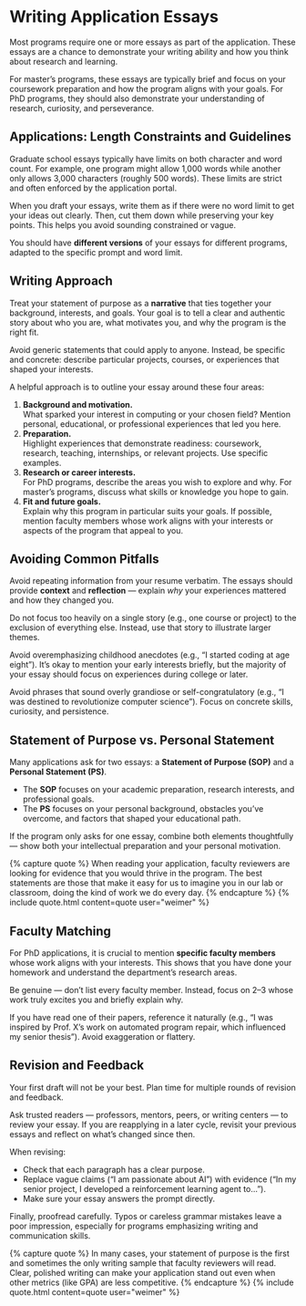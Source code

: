 # Writing Application Essays

Most programs require one or more essays as part of the application. These essays are a chance to demonstrate your writing ability and how you think about research and learning.  

For master’s programs, these essays are typically brief and focus on your coursework preparation and how the program aligns with your goals. For PhD programs, they should also demonstrate your understanding of research, curiosity, and perseverance.

## Applications: Length Constraints and Guidelines

Graduate school essays typically have limits on both character and word count. For example, one program might allow 1,000 words while another only allows 3,000 characters (roughly 500 words). These limits are strict and often enforced by the application portal.

When you draft your essays, write them as if there were no word limit to get your ideas out clearly. Then, cut them down while preserving your key points. This helps you avoid sounding constrained or vague.  

You should have **different versions** of your essays for different programs, adapted to the specific prompt and word limit.

## Writing Approach

Treat your statement of purpose as a **narrative** that ties together your background, interests, and goals. Your goal is to tell a clear and authentic story about who you are, what motivates you, and why the program is the right fit.  

Avoid generic statements that could apply to anyone. Instead, be specific and concrete: describe particular projects, courses, or experiences that shaped your interests.

A helpful approach is to outline your essay around these four areas:

1. **Background and motivation.**  
   What sparked your interest in computing or your chosen field? Mention personal, educational, or professional experiences that led you here.
2. **Preparation.**  
   Highlight experiences that demonstrate readiness: coursework, research, teaching, internships, or relevant projects. Use specific examples.
3. **Research or career interests.**  
   For PhD programs, describe the areas you wish to explore and why. For master’s programs, discuss what skills or knowledge you hope to gain.
4. **Fit and future goals.**  
   Explain why this program in particular suits your goals. If possible, mention faculty members whose work aligns with your interests or aspects of the program that appeal to you.

## Avoiding Common Pitfalls

Avoid repeating information from your resume verbatim. The essays should provide **context** and **reflection** — explain *why* your experiences mattered and how they changed you.

Do not focus too heavily on a single story (e.g., one course or project) to the exclusion of everything else. Instead, use that story to illustrate larger themes.

Avoid overemphasizing childhood anecdotes (e.g., “I started coding at age eight”). It’s okay to mention your early interests briefly, but the majority of your essay should focus on experiences during college or later.

Avoid phrases that sound overly grandiose or self-congratulatory (e.g., “I was destined to revolutionize computer science”). Focus on concrete skills, curiosity, and persistence.

## Statement of Purpose vs. Personal Statement

Many applications ask for two essays: a **Statement of Purpose (SOP)** and a **Personal Statement (PS)**.  

- The **SOP** focuses on your academic preparation, research interests, and professional goals.  
- The **PS** focuses on your personal background, obstacles you’ve overcome, and factors that shaped your educational path.

If the program only asks for one essay, combine both elements thoughtfully — show both your intellectual preparation and your personal motivation.

{% capture quote %}
When reading your application, faculty reviewers are looking for evidence that you would thrive in the program. The best statements are those that make it easy for us to imagine you in our lab or classroom, doing the kind of work we do every day.
{% endcapture %}
{% include quote.html content=quote user="weimer" %}

## Faculty Matching

For PhD applications, it is crucial to mention **specific faculty members** whose work aligns with your interests. This shows that you have done your homework and understand the department’s research areas.

Be genuine — don’t list every faculty member. Instead, focus on 2–3 whose work truly excites you and briefly explain why.  

If you have read one of their papers, reference it naturally (e.g., “I was inspired by Prof. X’s work on automated program repair, which influenced my senior thesis”). Avoid exaggeration or flattery.

## Revision and Feedback

Your first draft will not be your best. Plan time for multiple rounds of revision and feedback.  

Ask trusted readers — professors, mentors, peers, or writing centers — to review your essay. If you are reapplying in a later cycle, revisit your previous essays and reflect on what’s changed since then.  

When revising:
- Check that each paragraph has a clear purpose.
- Replace vague claims (“I am passionate about AI”) with evidence (“In my senior project, I developed a reinforcement learning agent to…”).
- Make sure your essay answers the prompt directly.

Finally, proofread carefully. Typos or careless grammar mistakes leave a poor impression, especially for programs emphasizing writing and communication skills.

{% capture quote %}
In many cases, your statement of purpose is the first and sometimes the only writing sample that faculty reviewers will read. Clear, polished writing can make your application stand out even when other metrics (like GPA) are less competitive.
{% endcapture %}
{% include quote.html content=quote user="weimer" %}
